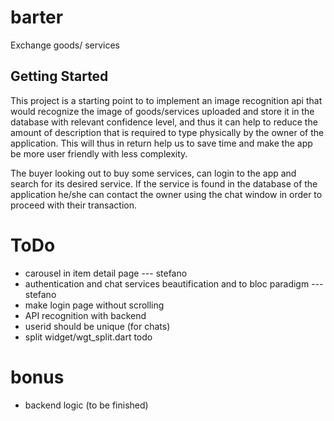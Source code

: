 # barter

Exchange goods/ services

## Getting Started

This project is a starting point to to implement an image recognition api that would recognize the image of goods/services uploaded and store it in the database with relevant confidence level, and thus it can help to reduce the amount of description that is required to type physically by the owner of the application. This will thus in return help us to save time and make the app be more user friendly with less complexity.

The buyer looking out to buy some services, can login to the app and search for its desired service. If the service is found in the database of the application he/she can contact the owner using the chat window in order to proceed with their transaction.

# ToDo

- carousel in item detail page    --- stefano
- authentication and chat services beautification and to bloc paradigm  --- stefano
- make login page without scrolling
- API recognition with backend
- userid should be unique (for chats)
- split widget/wgt_split.dart todo


# bonus

- backend logic (to be finished)